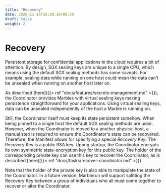 ```yaml
---
title: "Recovery"
date: 2020-11-14T16:28:16+05:30
draft: false
weight: 2
---
```


# Recovery

Persistent storage for confidential applications in the cloud requires a bit of attention.
By design, SGX sealing keys are unique to a single CPU, which means using the default SGX sealing methods has some caveats.
For example, sealing data while running on one host could mean the data can't be unsealed when running on another host later on.

As described [here]({{< ref "docs/features/secrets-management.md" >}}), the Coordinator provides Marbles with virtual sealing keys making persistence straightforward for your applications.
Using virtual sealing keys, data can be unsealed independently of the host a Marble is running on.

Still, the Coordinator itself must keep its state persistent somehow. When being pinned to a single host the default SGX sealing methods are used. However, when the Coordinator is moved to a another physical host, a manual step is required to ensure the Coordinator's state can be recovered.
Therefore, the Manifest allows for specifying a special *Recovery Key*. The Recovery Key is a public RSA key. Upong startup, the Coordinator encrypts its own symmetric state-encryption key for this public key. The holder of the corresponding private key can use this key to recover the Coordinator, as is described [here]({{< ref "docs/tasks/recover-coordinator.md" >}}). 

Note that the holder of the private key is also able to manipulate the state of the Coordinator. In a future version, Marblerun will support splitting the Recovery Key between a group of individuals who all must come together to recover or alter the Coordinator.

